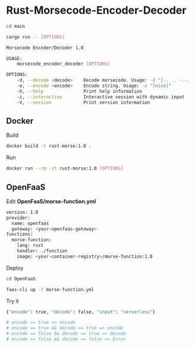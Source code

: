# Rust-Morsecode-Encoder-Decoder

```sh
cd main

cargo run -- [OPTIONS]
```
```sh
Morsecode Encoder/Decoder 1.0

USAGE:
    morsecode_encoder_decoder [OPTIONS]

OPTIONS:
    -d, --decode <decode>    Decode morsecode. Usage: -d "[-. .. -.-. .]"
    -e, --encode <encode>    Encode string. Usage: -e "[nice]"
    -h, --help               Print help information
    -i, --interactive        Interactive session with dynamic input
    -V, --version            Print version information
```

## Docker

Build
```sh
docker build -t rust-morse:1.0 .
```
Run
```sh
docker run --rm -it rust-morse:1.0 [OPTIONS]
```
## OpenFaaS

Edit **OpenFaaS/morse-function.yml**

```sh
version: 1.0
provider:
  name: openfaas
  gateway: <your-openfaas-gateway>
functions:
  morse-function:
    lang: rust
    handler: ./function
    image: <your-container-registry>/morse-function:1.0
```

Deploy
```sh
cd OpenFaaS

faas-cli up -f morse-function.yml
```
Try it
```sh
{"encode": true, "decode": false, "input": "serverless"}

# encode == true => encode
# encode == true && decode == true => encode
# encode == false && decode == true => decode
# encode == false && decode == false => Error
```